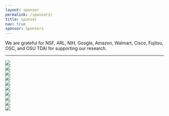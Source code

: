 ```yaml
---
layout: sponsor
permalink: /sponsors/
title: sponsor
nav: true
sponsor: Sponsors
---
```

We are grateful for NSF, ARL, NIH, Google, Amazon, Walmart, Cisco, Fujitsu, OSC, and OSU TDAI for supporting our research.
<hr>
<div class="entry-content">

<div class="column"><img decoding="async" src="../assets/img/nsf.png"></div>
<div class="column"><img decoding="async" src="../assets/img/sponsor-aro-1cw8220.gif"></div>
<div class="column"><img decoding="async" src="../assets/img/NIH_2013_logo_vertical.svg.png"></div>
<div class="column"><img decoding="async" src="..\assets\img\google.png"></div>

<div class="column"><img decoding="async" src="../assets/img/amazon-logo-transparent.png"></div>
<div class="column"><img decoding="async" src="..\assets\img\walmart-logo-24.jpg"></div>
<div class="column"><img decoding="async" src="../assets/img/cisco-logo-transparent.png"></div>
<div class="column"><img decoding="async" src="..\assets\img\fujitsu-1fcokvc.png"></div>

<div class="column"><img decoding="async" src="../assets/img/osc-1t33rfs.png"></div>
<div class="column"><img decoding="async" src="..\assets\img\osutdai-new.jpg"></div>
<p>&nbsp;</p>
			</div>

